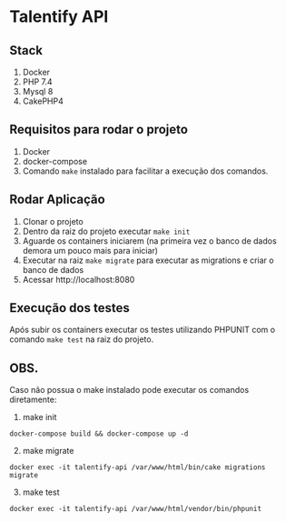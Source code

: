 # Talentify API

## Stack

1. Docker
1. PHP 7.4
2. Mysql 8
3. CakePHP4


## Requisitos para rodar o projeto

1. Docker
2. docker-compose
3. Comando ```make``` instalado para facilitar a execução dos comandos.


## Rodar Aplicação

1. Clonar o projeto
2. Dentro da raiz do projeto executar ```make init```
3. Aguarde os containers iniciarem (na primeira vez o banco de dados demora um pouco mais para iniciar)
4. Executar na raiz ```make migrate``` para executar as migrations e criar o banco de dados
5. Acessar http://localhost:8080

## Execução dos testes
Após subir os containers executar os testes utilizando PHPUNIT  com o comando ```make test``` na raiz do projeto.


## OBS.
Caso não possua o make instalado pode executar os comandos diretamente:

1. make init
```
docker-compose build && docker-compose up -d
```
2. make migrate
```
docker exec -it talentify-api /var/www/html/bin/cake migrations migrate
```
3. make test
```
docker exec -it talentify-api /var/www/html/vendor/bin/phpunit
```
